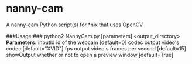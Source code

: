 # nanny-cam
A nanny-cam Python script(s) for *nix that uses OpenCV

###Usage:###
    python2 NannyCam.py [parameters] <output_directory>
**Parameters:**
    inputId                 id of the webcam [default=0]
    codec                   output video's codec [default="XVID"]
    fps                     output video's frames per second [default=15]
    showOutput              whether or not to open a preview window [default=True]

